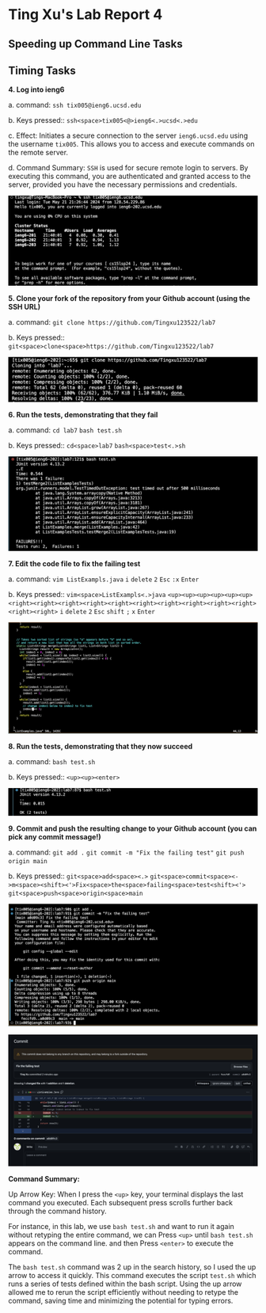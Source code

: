 # Ting Xu's Lab Report 4

## Speeding up Command Line Tasks



## Timing Tasks

**4. Log into ieng6**

 a. command: `ssh tix005@ieng6.ucsd.edu`
 
 b. Keys pressed:: `ssh<space>tix005<@>ieng6<.>ucsd<.>edu`
 
 c. Effect: Initiates a secure connection to the server `ieng6.ucsd.edu` using the username `tix005`. This allows you to access and execute commands on the remote server.

 d. Command Summary: `SSH` is used for secure remote login to servers. By executing this command, you are authenticated and granted access to the server, provided you have the necessary permissions and credentials.

![Image](lab4-1.png)


**5. Clone your fork of the repository from your Github account (using the SSH URL)**

 a. command: `git clone https://github.com/Tingxu123522/lab7`
 
 b. Keys pressed:: `git<space>clone<space>https://github.com/Tingxu123522/lab7`


![Image](lab4-2.png)

**6. Run the tests, demonstrating that they fail**

 a. command: `cd lab7`
 `bash test.sh`
 
 b. Keys pressed:: `cd<space>lab7` 
  `bash<space>test<.>sh`


![Image](lab4-8.png)

 
     
**7. Edit the code file to fix the failing test**

 a. command: `vim ListExampls.java`
 `i`
 `delete`
 `2`
 `Esc`
`:x`
`Enter`
 
 b. Keys pressed:: `vim<space>ListExampls<.>java` `<up><up><up><up><up><up><right><right><right><right><right><right><right><right><right><right><right><right>`
 `i`
 `delete`
 `2`
`Esc`
`shift`
`;`
`x`
`Enter`

![Image](lab4-9.png)


**8. Run the tests, demonstrating that they now succeed**

 a. command: `bash test.sh`
 
 b. Keys pressed:: `<up><up><enter>`


![Image](lab4-5.png)


**9. Commit and push the resulting change to your Github account (you can pick any commit message!)**


 a. command: `git add .`
 `git commit -m "Fix the failing test"`
`git push origin main`
 
 b. Keys pressed:: `git<space>add<space><.>`
 `git<space>commit<space><->m<space><shift><'>Fix<space>the<space>failing<space>test<shift><'>`
 `git<space>push<space>origin<space>main`

![Image](lab4-6.png)

![Image](lab4-7.png)




**Command Summary:**

Up Arrow Key: When I press the `<up>` key, your terminal displays the last command you executed. Each subsequent press scrolls further back through the command history.

For instance, in this lab, we use `bash test.sh` and want to run it again without retyping the entire command, we can Press `<up>` until `bash test.sh` appears on the  command line. and then  Press `<enter>` to execute the command.

The `bash test.sh` command was 2 up in the search history, so I used the up arrow to access it quickly. This command executes the script `test.sh` which runs a series of tests defined within the bash script. Using the up arrow allowed me to rerun the script efficiently without needing to retype the command, saving time and minimizing the potential for typing errors.






